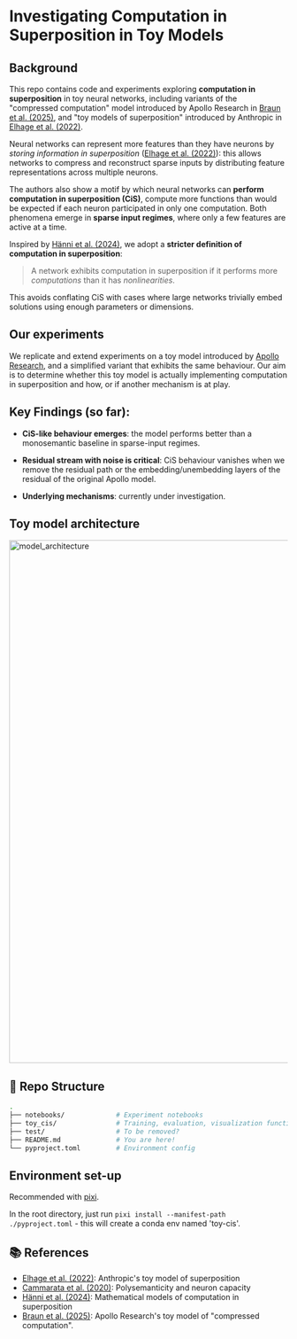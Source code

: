 # Investigating Computation in Superposition in Toy Models

## Background
This repo contains code and experiments exploring **computation in superposition** in toy neural networks, including variants of the "compressed computation" model introduced by Apollo Research in [Braun et al. (2025)](https://www.apolloresearch.ai/research/interpretability-in-parameter-space-minimizing-mechanistic-description-length-with-attribution-based-parameter-decomposition), and "toy models of superposition" introduced by Anthropic in [Elhage et al. (2022)](https://transformer-circuits.pub/2022/toy_model/index.html).

Neural networks can represent more features than they have neurons by *storing information in superposition* ([Elhage et al. (2022)](https://transformer-circuits.pub/2022/toy_model/index.html)): this allows networks to compress and reconstruct sparse inputs by distributing feature representations across multiple neurons.

The authors also show a motif by which neural networks can **perform computation in superposition (CiS)**, compute more functions than would be expected if each neuron participated in only one computation. Both phenomena emerge in **sparse input regimes**, where only a few features are active at a time.

Inspired by [Hänni et al. (2024)](https://arxiv.org/abs/2408.05451), we adopt a **stricter definition of computation in superposition**:

> A network exhibits computation in superposition if it performs more *computations* than it has *nonlinearities*.

This avoids conflating CiS with cases where large networks trivially embed solutions using enough parameters or dimensions.

## Our experiments 

We replicate and extend experiments on a toy model introduced by [Apollo Research](https://www.apolloresearch.ai/research/interpretability-in-parameter-space-minimizing-mechanistic-description-length-with-attribution-based-parameter-decomposition), and a simplified variant that exhibits the same behaviour. Our aim is to determine whether this toy model is actually implementing computation in superposition and how, or if another mechanism is at play. 

## Key Findings (so far):

- **CiS-like behaviour emerges**: the model performs better than a monosemantic baseline in sparse-input regimes.

- **Residual stream with noise is critical**: CiS behaviour vanishes when we remove the residual path or the embedding/unembedding layers of the residual of the original Apollo model.

- **Underlying mechanisms**: currently under investigation. 

## Toy model architecture

<img width="944" alt="model_architecture" src="https://github.com/user-attachments/assets/7858203b-3274-486a-ae3d-f5eaa7d43a29" />

## 📂 Repo Structure

```bash
.
├── notebooks/             # Experiment notebooks
├── toy_cis/               # Training, evaluation, visualization functions
├── test/                  # To be removed? 
├── README.md              # You are here!
└── pyproject.toml         # Environment config
```

## Environment set-up

Recommended with [pixi](https://pixi.sh/latest/tutorials/python).

In the root directory, just run `pixi install --manifest-path ./pyproject.toml` - this will create a conda env named 'toy-cis'.

## 📚 References

* [Elhage et al. (2022)](https://transformer-circuits.pub/2022/toy_model/index.html): Anthropic's toy model of superposition
* [Cammarata et al. (2020)](https://transformer-circuits.pub/2020/polysemanticity/index.html): Polysemanticity and neuron capacity
* [Hänni et al. (2024)](https://arxiv.org/abs/2408.05451): Mathematical models of computation in superposition
* [Braun et al. (2025)](https://www.apolloresearch.ai/research/interpretability-in-parameter-space-minimizing-mechanistic-description-length-with-attribution-based-parameter-decomposition): Apollo Research's toy model of "compressed computation". 



